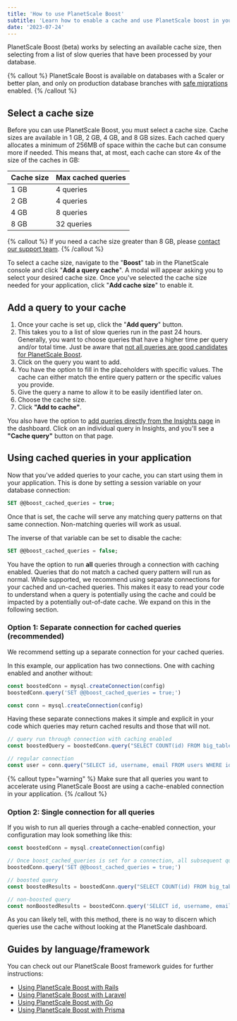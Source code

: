 ```yaml
---
title: 'How to use PlanetScale Boost'
subtitle: 'Learn how to enable a cache and use PlanetScale boost in your application.'
date: '2023-07-24'
---
```


PlanetScale Boost (beta) works by selecting an available cache size, then selecting from a list of slow queries that have been processed by your database.

{% callout %}
PlanetScale Boost is available on databases with a Scaler or better plan, and only on production database branches with [safe migrations](/docs/concepts/safe-migrations) enabled.
{% /callout %}

## Select a cache size

Before you can use PlanetScale Boost, you must select a cache size. Cache sizes are available in 1 GB, 2 GB, 4 GB, and 8 GB sizes. Each cached query allocates a minimum of 256MB of space within the cache but can consume more if needed. This means that, at most, each cache can store 4x of the size of the caches in GB:

| Cache size | Max cached queries |
| ---------- | ------------------ |
| 1 GB       | 4 queries          |
| 2 GB       | 4 queries          |
| 4 GB       | 8 queries          |
| 8 GB       | 32 queries         |

{% callout %}
If you need a cache size greater than 8 GB, please [contact our support team](/support).
{% /callout %}

To select a cache size, navigate to the "**Boost**" tab in the PlanetScale console and click "**Add a query cache**". A modal will appear asking you to select your desired cache size. Once you've selected the cache size needed for your application, click "**Add cache size**" to enable it.

## Add a query to your cache

1. Once your cache is set up, click the "**Add query**" button.
2. This takes you to a list of slow queries run in the past 24 hours. Generally, you want to choose queries that have a higher time per query and/or total time. Just be aware that [not all queries are good candidates for PlanetScale Boost](/docs/concepts/when-to-use-planetscale-boost).
3. Click on the query you want to add.
4. You have the option to fill in the placeholders with specific values. The cache can either match the entire query pattern or the specific values you provide.
5. Give the query a name to allow it to be easily identified later on.
6. Choose the cache size.
7. Click **"Add to cache"**.

You also have the option to [add queries directly from the Insights page](/docs/concepts/query-insights) in the dashboard. Click on an individual query in Insights, and you'll see a **"Cache query"** button on that page.

## Using cached queries in your application

Now that you've added queries to your cache, you can start using them in your application. This is done by setting a session variable on your database connection:

```sql
SET @@boost_cached_queries = true;
```

Once that is set, the cache will serve any matching query patterns on that same connection. Non-matching queries will work as usual.

The inverse of that variable can be set to disable the cache:

```sql
SET @@boost_cached_queries = false;
```

You have the option to run **all** queries through a connection with caching enabled. Queries that do not match a cached query pattern will run as normal. While supported, we recommend using separate connections for your cached and un-cached queries. This makes it easy to read your code to understand when a query is potentially using the cache and could be impacted by a potentially out-of-date cache. We expand on this in the following section.

### Option 1: Separate connection for cached queries (recommended)

We recommend setting up a separate connection for your cached queries.

In this example, our application has two connections. One with caching enabled and another without:

```js
const boostedConn = mysql.createConnection(config)
boostedConn.query('SET @@boost_cached_queries = true;')

const conn = mysql.createConnection(config)
```

Having these separate connections makes it simple and explicit in your code which queries may return cached results and those that will not.

```js
// query run through connection with caching enabled
const boostedQuery = boostedConn.query("SELECT COUNT(id) FROM big_table WHERE season = 'fall';")

// regular connection
const user = conn.query("SELECT id, username, email FROM users WHERE id = 1006”)
```

{% callout type="warning" %}
Make sure that all queries you want to accelerate using PlanetScale Boost are using a cache-enabled connection in your
application.
{% /callout %}

### Option 2: Single connection for all queries

If you wish to run all queries through a cache-enabled connection, your configuration may look something like this:

```js
const boostedConn = mysql.createConnection(config)

// Once boost_cached_queries is set for a connection, all subsequent queries can use PlanetScale Boost.
boostedConn.query('SET @@boost_cached_queries = true;')

// boosted query
const boostedResults = boostedConn.query("SELECT COUNT(id) FROM big_table WHERE season = 'fall'")

// non-boosted query
const nonBoostedResults = boostedConn.query('SELECT id, username, email FROM users WHERE id = 1006')
```

As you can likely tell, with this method, there is no way to discern which queries use the cache without looking at the PlanetScale dashboard.

## Guides by language/framework

You can check out our PlanetScale Boost framework guides for further instructions:

- [Using PlanetScale Boost with Rails](/docs/tutorials/rails-boost-guide)
- [Using PlanetScale Boost with Laravel](/docs/tutorials/laravel-boost-guide)
- [Using PlanetScale Boost with Go](/docs/tutorials/go-boost-guide)
- [Using PlanetScale Boost with Prisma](/docs/tutorials/prisma-boost-guide)
